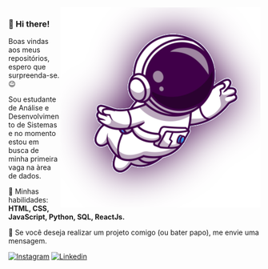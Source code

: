 <img src="assets/astronaut.svg" width="400px" align="right" alt="Computador">


### 👋 Hi there!

Boas vindas aos meus repositórios, espero que surpreenda-se.😉

Sou estudante de Análise e Desenvolvimento de Sistemas e no momento estou em busca de minha primeira vaga na àrea de dados.

🦄 Minhas habilidades: <b>HTML, CSS, JavaScript, Python, SQL, ReactJs.</b>

💌 Se você deseja realizar um projeto comigo (ou bater papo), me envie uma mensagem.

[![Instagram](https://img.shields.io/badge/Instagram-DF0174.svg?style=for-the-badge&logo=Instagram&logoColor=white)](https://instagram.com/joaocastro.s)
[![Linkedin](https://img.shields.io/badge/linkedin-%230077B5.svg?style=for-the-badge&logo=linkedin&logoColor=white)](https://www.linkedin.com/in/joaofbcastro/)



<!--
**joaofbcastro/joaofbcastro** is a ✨ _special_ ✨ repository because its `README.md` (this file) appears on your GitHub profile.

Here are some ideas to get you started:

- 🔭 I’m currently working on ...
- 🌱 I’m currently learning ...
- 👯 I’m looking to collaborate on ...
- 🤔 I’m looking for help with ...
- 💬 Ask me about ...
- 📫 How to reach me: ...
- 😄 Pronouns: ...
- ⚡ Fun fact: ...
-->
